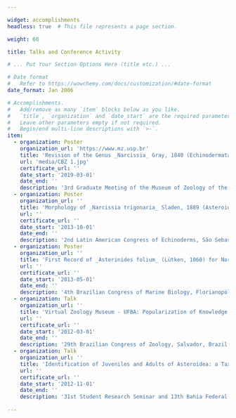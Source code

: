 ```yaml
---

widget: accomplishments
headless: true  # This file represents a page section.

weight: 60

title: Talks and Conference Activity

# ... Put Your Section Options Here (title etc.) ...

# Date format
#   Refer to https://wowchemy.com/docs/customization/#date-format
date_format: Jan 2006

# Accomplishments.
#   Add/remove as many `item` blocks below as you like.
#   `title`, `organization` and `date_start` are the required parameters.
#   Leave other parameters empty if not required.
#   Begin/end multi-line descriptions with `>-`.
item:
  - organization: Poster
    organization_url: 'https://www.mz.usp.br'
    title: 'Revision of the Genus _Narcissia_ Gray, 1840 (Echinodermata, Asteroidea): from Morphology to Taxonomy'
    url: 'media/CBZ 1.jpg'
    certificate_url: ''
    date_start: '2019-03-01'
    date_end: ''
    description: '3rd Graduate Meeting of the Museum of Zoology of the University of São Paulo, São Paulo, Brazil'
  - organization: Poster
    organization_url: ''
    title: 'Morphology of _Narcissia trigonaria_ Sladen, 1889 (Asteroidea: Ophidiasteridae): a Taxonomic Problem?'
    url: ''
    certificate_url: ''
    date_start: '2013-10-01'
    date_end: ''
    description: '2nd Latin American Congress of Echinoderms, São Sebastião, Brazil'
  - organization: Poster
    organization_url: ''
    title: 'First Record of _Asterinides folium_ (Lütken, 1860) for Northeastern Brazil'
    url: ''
    certificate_url: ''
    date_start: '2013-05-01'
    date_end: ''
    description: '4th Brazilian Congress of Marine Biology, Florianopólis, Brazil'
  - organization: Talk
    organization_url: ''
    title: 'Virtual Zoology Museum - UFBA: Popularization of Knowledge about the Phylum Echinodermata'
    url: ''
    certificate_url: ''
    date_start: '2012-03-01'
    date_end: ''
    description: '29th Brazilian Congress of Zoology, Salvador, Brazil'
  - organization: Talk
    organization_url: ''
    title: 'Identification of Juveniles and Adults of Asteroidea: a Taxonomic Problem'
    url: ''
    certificate_url: ''
    date_start: '2012-11-01'
    date_end: ''
    description: '31st Student Research Seminar and 13th Bahia Federal University Research and Graduate Seminar, Salvador, Brazil'  
    
---
```

